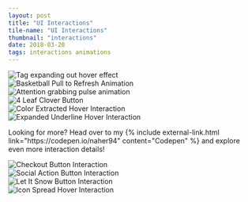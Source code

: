 ```yaml
---
layout: post
title: "UI Interactions"
tile-name: "UI Interactions"
thumbnail: "interactions"
date: 2018-03-20
tags: interactions animations
---
```

<div class="grid-x">
  <div class="small-12 medium-6 cell image-container">
    <img src="../img/interactions/tag-expand.gif" alt="Tag expanding out hover effect" />
  </div>
  <div class="small-12 medium-6 cell image-container">
    <img src="../img/interactions/basketballrefresh.gif" alt="Basketball Pull to Refresh Animation" />
  </div>
  <div class="small-12 medium-6 cell image-container">
    <img src="../img/interactions/card-pulse.gif" alt="Attention grabbing pulse animation" />
  </div>
  <div class="small-12 medium-6 cell image-container">
    <img src="../img/interactions/cloverbutton.gif" alt="4 Leaf Clover Button" />
  </div>
  <div class="small-12 medium-6 cell image-container"><img src="../img/interactions/qulrextracted.gif" alt="Color Extracted Hover Interaction" /></div>
  <div class="small-12 medium-6 cell image-container"><img src="../img/interactions/underlineexpand.gif" alt="Expanded Underline Hover Interaction" /></div>
</div>

<p class="post-callout-large">Looking for more? Head over to my 
{% include external-link.html link="https://codepen.io/naher94" content="Codepen" %} and explore even more interaction details!</p>

<div class="grid-x">
  <div class="small-12 medium-6 cell image-container"><img src="../img/interactions/checkoutbutton.gif" alt="Checkout Button Interaction" /></div>
  <div class="small-12 medium-6 cell image-container"><img src="../img/interactions/socialbutton.gif" alt="Social Action Button Interaction" /></div>
  <div class="small-12 medium-6 cell image-container"><img src="../img/interactions/letitsnow.gif" alt="Let It Snow Button Interaction" /></div>
  <div class="small-12 medium-6 cell image-container"><img src="../img/interactions/hoverspread.gif" alt="Icon Spread Hover Interaction" /></div>
</div>
